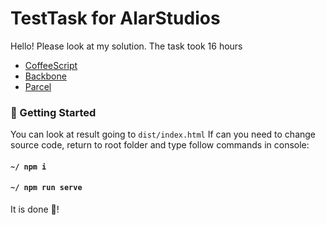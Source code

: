 # TestTask for AlarStudios

Hello! Please look at my solution. The task took 16 hours

* [CoffeeScript](https://coffeescript.org/)
* [Backbone](https://backbonejs.org/)
* [Parcel](https://parceljs.org/)

### 🚀 Getting Started

You can look at result going to `dist/index.html`
If can you need to change source code, return to root folder and type follow commands in console:
#### `~/ npm i`
#### `~/ npm run serve`

It is done 🥂!